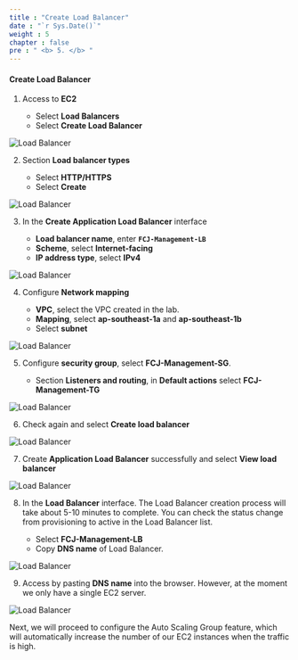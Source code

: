 ```yaml
---
title : "Create Load Balancer"
date : "`r Sys.Date()`"
weight : 5
chapter : false
pre : " <b> 5. </b> "
---
```


#### Create Load Balancer

1. Access to **EC2**

   - Select **Load Balancers**
   - Select **Create Load Balancer**

![Load Balancer](/images/15/0001.png?featherlight=false&width=90pc)

2. Section **Load balancer types**

   - Select **HTTP/HTTPS**
   - Select **Create**

![Load Balancer](/images/15/0002.png?featherlight=false&width=90pc)

3. In the **Create Application Load Balancer** interface

   - **Load balancer name**, enter **`FCJ-Management-LB`**
   - **Scheme**, select **Internet-facing**
   - **IP address type**, select **IPv4**

![Load Balancer](/images/15/0003.png?featherlight=false&width=90pc)

4. Configure **Network mapping**

   - **VPC**, select the VPC created in the lab.
   - **Mapping**, select **ap-southeast-1a** and **ap-southeast-1b**
   - Select **subnet**

![Load Balancer](/images/15/0004.png?featherlight=false&width=90pc)

5. Configure **security group**, select **FCJ-Management-SG**.

   - Section **Listeners and routing**, in **Default actions** select **FCJ-Management-TG**

![Load Balancer](/images/15/0005.png?featherlight=false&width=90pc)

6. Check again and select **Create load balancer**

![Load Balancer](/images/15/0006.png?featherlight=false&width=90pc)

7. Create **Application Load Balancer** successfully and select **View load balancer**

![Load Balancer](/images/15/0007.png?featherlight=false&width=90pc)

8. In the **Load Balancer** interface. The Load Balancer creation process will take about 5-10 minutes to complete. You can check the status change from provisioning to active in the Load Balancer list.

   - Select **FCJ-Management-LB**
   - Copy **DNS name** of Load Balancer.

![Load Balancer](/images/15/0008.png?featherlight=false&width=90pc)

9. Access by pasting **DNS name** into the browser. However, at the moment we only have a single EC2 server.

![Load Balancer](/images/15/0009.png?featherlight=false&width=90pc)

Next, we will proceed to configure the Auto Scaling Group feature, which will automatically increase the number of our EC2 instances when the traffic is high.
